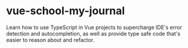 # vue-school-my-journal
Learn how to use TypeScript in Vue projects to supercharge IDE's error detection and autocompletion, as well as provide type safe code that's easier to reason about and refactor.

